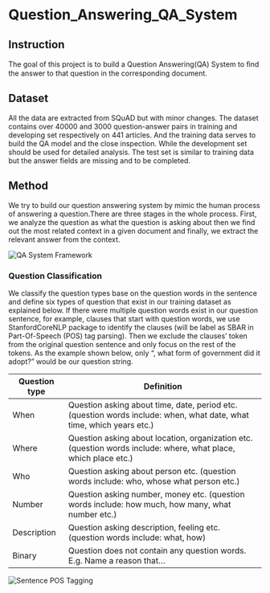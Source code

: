 # Question_Answering_QA_System

## Instruction

The goal of this project is to build a Question Answering(QA) System to ﬁnd the answer to that question in the corresponding document.

## Dataset

All the data are extracted from SQuAD but with minor changes. The dataset contains over 40000 and 3000 question-answer pairs in training and developing set respectively on 441 articles. And the training data serves to build the QA model and the close inspection. While the development set should be used for detailed analysis. The test set is similar to training data but the answer fields are missing and to be completed. 

## Method

We try to build our question answering system by mimic the human process of answering a question.There are three stages in the whole process. First, we analyze the question as what the question is asking about then we find out the most related context in a given document and finally, we extract the relevant answer from the context.

![QA System Framework](https://github.com/gaoxiangyu369/Question_Answering_QA_System/blob/master/images/Picture1.png)

### Question Classification

We classify the question types base on the question words in the sentence and define six types of question that exist in our training dataset as explained below. If there were multiple question words exist in our question sentence, for example, clauses that start with question words, we use StanfordCoreNLP package to identify the clauses (will be label as SBAR in Part-Of-Speech (POS) tag parsing). Then we exclude the clauses’ token from the original question sentence and only focus on the rest of the tokens. As the example shown below, only “, what form of government did it adopt?” would be our question string. 

Question type | Definition
------------ | -------------
When | Question asking about time, date, period etc. (question words include: when, what date, what time, which years etc.)
Where | Question asking about location, organization etc. (question words include: where, what place, which place etc.)
Who | Question asking about person etc. (question words include: who, whose what person etc.)
Number | Question asking number, money etc. (question words include: how much, how many, what number etc.)
Description | Question asking description, feeling etc. (question words include: what, how)
Binary | Question does not contain any question words. E.g.  Name a reason that…

![Sentence POS Tagging]()
